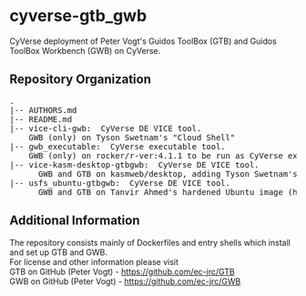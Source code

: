 # cyverse-gtb_gwb  
CyVerse deployment of Peter Vogt's Guidos ToolBox (GTB) and Guidos ToolBox Workbench (GWB) on CyVerse.  

## Repository Organization  
<pre>
.  
|-- AUTHORS.md  
|-- README.md  
|-- vice-cli-gwb:  CyVerse DE VICE tool.    
    GWB (only) on Tyson Swetnam's "Cloud Shell"  
|-- gwb_executable:  CyVerse executable tool.  
    GWB (only) on rocker/r-ver:4.1.1 to be run as CyVerse executable    
|-- vice-kasm-desktop-gtbgwb:  CyVerse DE VICE tool.
	  GWB and GTB on kasmweb/desktop, adding Tyson Swetnam's CyVerse integration steps and supporting files kasmvnc_defaults.yaml, sudoers, vnc_startup.sh  
|-- usfs_ubuntu-gtbgwb:  CyVerse DE VICE tool.
	  GWB and GTB on Tanvir Ahmed's hardened Ubuntu image (harbor.cyverse.org/usfs/kasm-stig-cyverse)    
</pre>
## Additional Information  
The repository consists mainly of Dockerfiles and entry shells which install and set up GTB and GWB.  
For license and other information please visit  
GTB on GitHub (Peter Vogt) - https://github.com/ec-jrc/GTB  
GWB on GitHub (Peter Vogt) - https://github.com/ec-jrc/GWB  
